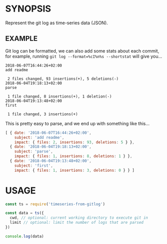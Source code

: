 # SYNOPSIS
Represent the git log as time-series data (JSON).

## EXAMPLE
Git log can be formatted, we can also add some stats about each commit,
for example, running `git log --format=%cI%n%s --shortstat` will give you...

```
2018-06-07T16:44:26+02:00
add readme

 2 files changed, 93 insertions(+), 5 deletions(-)
2018-06-04T19:18:13+02:00
parse

 1 file changed, 8 insertions(+), 1 deletion(-)
2018-06-04T19:13:48+02:00
first

 1 file changed, 3 insertions(+)
```

This is pretty easy to parse, and we end up with something like this...

```js
[ { date: '2018-06-07T16:44:26+02:00',
    subject: 'add readme',
    impact: { files: 2, insertions: 93, deletions: 5 } },
  { date: '2018-06-04T19:18:13+02:00',
    subject: 'parse',
    impact: { files: 1, insertions: 8, deletions: 1 } },
  { date: '2018-06-04T19:13:48+02:00',
    subject: 'first',
    impact: { files: 1, insertions: 3, deletions: 0 } } ]
```

# USAGE

```js
const ts = require('timeseries-from-gitlog')

const data = ts({
  cwd, // optional: current working directory to execute git in
  limit // optional: limit the number of logs that are parsed
})

console.log(data)
